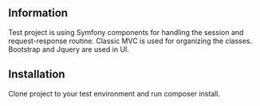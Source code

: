 <h2>Information</h2>
<p>Test project is using Symfony components for handling the session and request-response routine. Classic MVC is used for organizing the classes. Bootstrap and Jquery are used in UI.</p>

<h2>Installation</h2>
<p>Clone project to your test environment and run composer install.</p>
